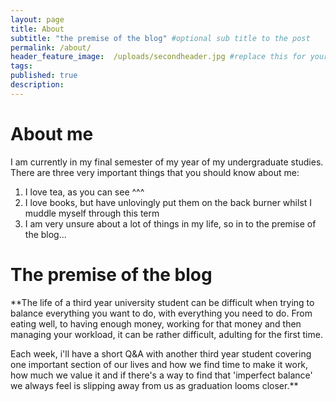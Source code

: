 ```yaml
---
layout: page
title: About
subtitle: "the premise of the blog" #optional sub title to the post
permalink: /about/
header_feature_image:  /uploads/secondheader.jpg #replace this for yours
tags:
published: true
description:
---
```

# About me
I am currently in my final semester of my year of my undergraduate studies. There are three very important things that you should know about me:
1. I love tea, as you can see ^^^
2. I love books, but have unlovingly put them on the back burner whilst I muddle myself through this term
3. I am very unsure about a lot of things in my life, so in to the premise of the blog...


# The premise of the blog
**The life of a third year university student can be difficult when trying to
balance everything you want to do, with everything you need to do. From eating
well, to having enough money, working for that money and then managing your
workload, it can be rather difficult, adulting for the first time.

Each week, i'll have a short Q&A with another third year student covering
one important section of our lives and how we find time to make it work, how
much we value it and if there's a way to find that 'imperfect balance' we
always feel is slipping away from us as graduation looms closer.**
